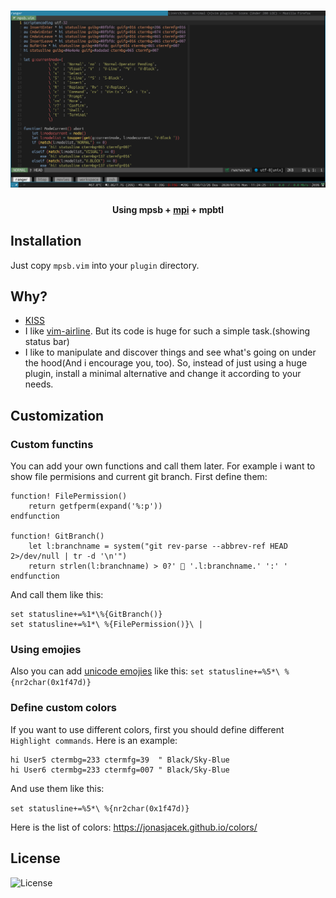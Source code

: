<h1 align="center">
	<img width="900" src="./screenshot.png" alt="mpsb">
    <br/>
    <h4 align="center">Using mpsb + <a href="https://github.com/LinArcX/mpi">mpi</a> + mpbtl</h4>
</h1>

## Installation
Just copy `mpsb.vim` into your `plugin` directory.

## Why?
- [KISS](https://en.wikipedia.org/wiki/KISS_principle)
- I like [vim-airline](https://github.com/vim-airline/vim-airline). But its code is huge for such a simple task.(showing status bar)
- I like to manipulate and discover things and see what's going on under the hood(And i encourage you, too). So, instead of just using a huge plugin, install a minimal alternative and change it according to your needs.

## Customization
### Custom functins
You can add your own functions and call them later. For example i want to show file permisions and current git branch. First define them:

```
function! FilePermission()
    return getfperm(expand('%:p'))
endfunction

function! GitBranch()
    let l:branchname = system("git rev-parse --abbrev-ref HEAD 2>/dev/null | tr -d '\n'")
    return strlen(l:branchname) > 0?'  '.l:branchname.' ':' '
endfunction
```

And call them like this:
```
set statusline+=%1*\%{GitBranch()}
set statusline+=%1*\ %{FilePermission()}\ |
```

### Using emojies
Also you can add [unicode emojies](https://en.wikipedia.org/wiki/Template:Emoji_(Unicode_block)) like this:
`set statusline+=%5*\ %{nr2char(0x1f47d)}`


### Define custom colors
If you want to use different colors, first you should define different `Highlight commands`. Here is an example:
```
hi User5 ctermbg=233 ctermfg=39  " Black/Sky-Blue
hi User6 ctermbg=233 ctermfg=007 " Black/Sky-Blue
```
And use them like this:

`set statusline+=%5*\ %{nr2char(0x1f47d)}`

Here is the list of colors: https://jonasjacek.github.io/colors/

## License
![License](https://img.shields.io/github/license/LinArcX/mpsb.svg)
